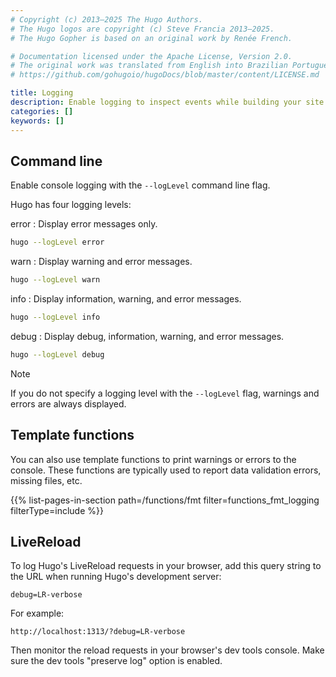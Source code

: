 ```yaml
---
# Copyright (c) 2013–2025 The Hugo Authors.
# The Hugo logos are copyright (c) Steve Francia 2013–2025.
# The Hugo Gopher is based on an original work by Renée French.

# Documentation licensed under the Apache License, Version 2.0.
# The original work was translated from English into Brazilian Portuguese.
# https://github.com/gohugoio/hugoDocs/blob/master/content/LICENSE.md

title: Logging
description: Enable logging to inspect events while building your site.
categories: []
keywords: []
---
```


## Command line

Enable console logging with the `--logLevel` command line flag.

Hugo has four logging levels:

error
: Display error messages only.

  ```sh
  hugo --logLevel error
  ```

warn
: Display warning and error messages.

  ```sh
  hugo --logLevel warn
  ```

info
: Display information, warning, and error messages.

  ```sh
  hugo --logLevel info
  ```

debug
: Display debug, information, warning, and error messages.

  ```sh
  hugo --logLevel debug
  ```

> [!note]
> If you do not specify a logging level with the `--logLevel` flag, warnings and errors are always displayed.

## Template functions

You can also use template functions to print warnings or errors to the console. These functions are typically used to report data validation errors, missing files, etc.

{{% list-pages-in-section path=/functions/fmt filter=functions_fmt_logging filterType=include %}}

## LiveReload

To log Hugo's LiveReload requests in your browser, add this query string to the URL when running Hugo's development server:

```text
debug=LR-verbose
```

For example:

```text
http://localhost:1313/?debug=LR-verbose
```

Then monitor the reload requests in your browser's dev tools console. Make sure the dev tools "preserve log" option is enabled.

